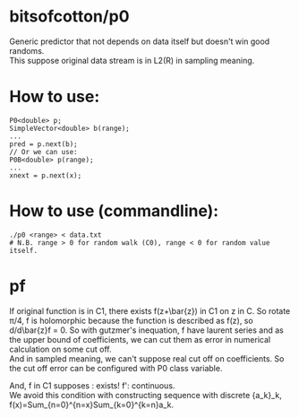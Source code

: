 # bitsofcotton/p0
Generic predictor that not depends on data itself but doesn't win good randoms.  
This suppose original data stream is in L2(R) in sampling meaning.

# How to use:
    P0<double> p;
    SimpleVector<double> b(range);
    ...
    pred = p.next(b);
    // Or we can use:
    P0B<double> p(range);
    ...
    xnext = p.next(x);

# How to use (commandline):
    ./p0 <range> < data.txt
    # N.B. range > 0 for random walk (C0), range < 0 for random value itself.

# pf
If original function is in C1, there exists f(z+\bar{z}) in C1 on z in C.
So rotate &pi;/4, f is holomorphic because the function is described as f(z), so d/d\bar{z}f = 0.
So with gutzmer's inequation, f have laurent series and as the upper bound of coefficients,
we can cut them as error in numerical calculation on some cut off.  
And in sampled meaning, we can't suppose real cut off on coefficients.
So the cut off error can be configured with P0 class variable.

And, f in C1 supposes : exists! f': continuous.  
We avoid this condition with constructing sequence with discrete {a\_k}\_k, f(x)=Sum\_{n=0}^{n=x}Sum\_{k=0}^{k=n}a\_k.
